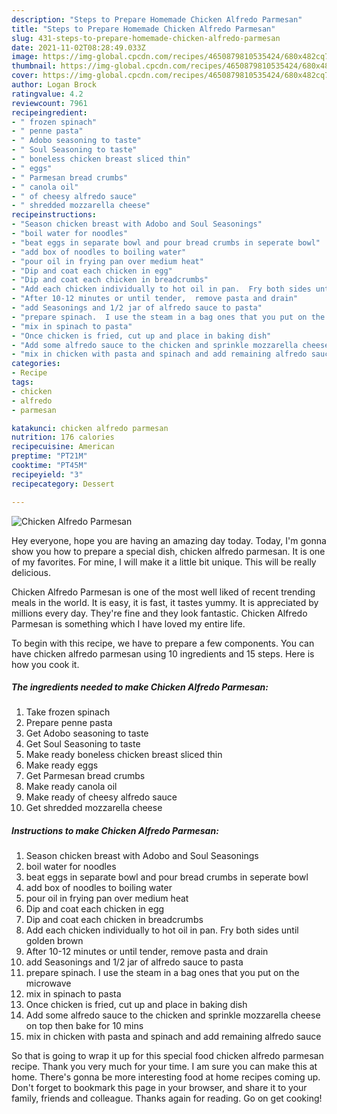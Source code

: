 ```yaml
---
description: "Steps to Prepare Homemade Chicken Alfredo Parmesan"
title: "Steps to Prepare Homemade Chicken Alfredo Parmesan"
slug: 431-steps-to-prepare-homemade-chicken-alfredo-parmesan
date: 2021-11-02T08:28:49.033Z
image: https://img-global.cpcdn.com/recipes/4650879810535424/680x482cq70/chicken-alfredo-parmesan-recipe-main-photo.jpg
thumbnail: https://img-global.cpcdn.com/recipes/4650879810535424/680x482cq70/chicken-alfredo-parmesan-recipe-main-photo.jpg
cover: https://img-global.cpcdn.com/recipes/4650879810535424/680x482cq70/chicken-alfredo-parmesan-recipe-main-photo.jpg
author: Logan Brock
ratingvalue: 4.2
reviewcount: 7961
recipeingredient:
- " frozen spinach"
- " penne pasta"
- " Adobo seasoning to taste"
- " Soul Seasoning to taste"
- " boneless chicken breast sliced thin"
- " eggs"
- " Parmesan bread crumbs"
- " canola oil"
- " of cheesy alfredo sauce"
- " shredded mozzarella cheese"
recipeinstructions:
- "Season chicken breast with Adobo and Soul Seasonings"
- "boil water for noodles"
- "beat eggs in separate bowl and pour bread crumbs in seperate bowl"
- "add box of noodles to boiling water"
- "pour oil in frying pan over medium heat"
- "Dip and coat each chicken in egg"
- "Dip and coat each chicken in breadcrumbs"
- "Add each chicken individually to hot oil in pan.  Fry both sides until golden brown"
- "After 10-12 minutes or until tender,  remove pasta and drain"
- "add Seasonings and 1/2 jar of alfredo sauce to pasta"
- "prepare spinach.  I use the steam in a bag ones that you put on the microwave"
- "mix in spinach to pasta"
- "Once chicken is fried, cut up and place in baking dish"
- "Add some alfredo sauce to the chicken and sprinkle mozzarella cheese on top then bake for 10 mins"
- "mix in chicken with pasta and spinach and add remaining alfredo sauce"
categories:
- Recipe
tags:
- chicken
- alfredo
- parmesan

katakunci: chicken alfredo parmesan 
nutrition: 176 calories
recipecuisine: American
preptime: "PT21M"
cooktime: "PT45M"
recipeyield: "3"
recipecategory: Dessert

---
```



![Chicken Alfredo Parmesan](https://img-global.cpcdn.com/recipes/4650879810535424/680x482cq70/chicken-alfredo-parmesan-recipe-main-photo.jpg)

Hey everyone, hope you are having an amazing day today. Today, I'm gonna show you how to prepare a special dish, chicken alfredo parmesan. It is one of my favorites. For mine, I will make it a little bit unique. This will be really delicious.

Chicken Alfredo Parmesan is one of the most well liked of recent trending meals in the world. It is easy, it is fast, it tastes yummy. It is appreciated by millions every day. They're fine and they look fantastic. Chicken Alfredo Parmesan is something which I have loved my entire life.




To begin with this recipe, we have to prepare a few components. You can have chicken alfredo parmesan using 10 ingredients and 15 steps. Here is how you cook it.

<!--inarticleads1-->

##### The ingredients needed to make Chicken Alfredo Parmesan:

1. Take  frozen spinach
1. Prepare  penne pasta
1. Get  Adobo seasoning to taste
1. Get  Soul Seasoning to taste
1. Make ready  boneless chicken breast sliced thin
1. Make ready  eggs
1. Get  Parmesan bread crumbs
1. Make ready  canola oil
1. Make ready  of cheesy alfredo sauce
1. Get  shredded mozzarella cheese




<!--inarticleads2-->

##### Instructions to make Chicken Alfredo Parmesan:

1. Season chicken breast with Adobo and Soul Seasonings
1. boil water for noodles
1. beat eggs in separate bowl and pour bread crumbs in seperate bowl
1. add box of noodles to boiling water
1. pour oil in frying pan over medium heat
1. Dip and coat each chicken in egg
1. Dip and coat each chicken in breadcrumbs
1. Add each chicken individually to hot oil in pan.  Fry both sides until golden brown
1. After 10-12 minutes or until tender,  remove pasta and drain
1. add Seasonings and 1/2 jar of alfredo sauce to pasta
1. prepare spinach.  I use the steam in a bag ones that you put on the microwave
1. mix in spinach to pasta
1. Once chicken is fried, cut up and place in baking dish
1. Add some alfredo sauce to the chicken and sprinkle mozzarella cheese on top then bake for 10 mins
1. mix in chicken with pasta and spinach and add remaining alfredo sauce




So that is going to wrap it up for this special food chicken alfredo parmesan recipe. Thank you very much for your time. I am sure you can make this at home. There's gonna be more interesting food at home recipes coming up. Don't forget to bookmark this page in your browser, and share it to your family, friends and colleague. Thanks again for reading. Go on get cooking!
